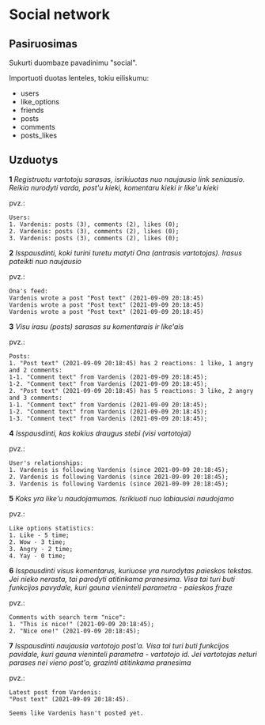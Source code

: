 # Social network

## Pasiruosimas

Sukurti duombaze pavadinimu "social".

Importuoti duotas lenteles, tokiu eiliskumu:

- users
- like_options
- friends
- posts
- comments
- posts_likes

## Uzduotys

**1** _Registruotu vartotoju sarasas, isrikiuotas nuo naujausio link seniausio. Reikia nurodyti varda, post'u kieki, komentaru kieki ir like'u kieki_

pvz.:

```
Users:
1. Vardenis: posts (3), comments (2), likes (0);
2. Vardenis: posts (3), comments (2), likes (0);
3. Vardenis: posts (3), comments (2), likes (0);
```

**2** _Isspausdinti, koki turini turetu matyti Ona (antrasis vartotojas). Irasus pateikti nuo naujausio_

pvz.:

```
Ona's feed:
Vardenis wrote a post "Post text" (2021-09-09 20:18:45)
Vardenis wrote a post "Post text" (2021-09-09 20:18:45)
Vardenis wrote a post "Post text" (2021-09-09 20:18:45)
```

**3** _Visu irasu (posts) sarasas su komentarais ir like'ais_

pvz.:

```
Posts:
1. "Post text" (2021-09-09 20:18:45) has 2 reactions: 1 like, 1 angry and 2 comments:
1-1. "Comment text" from Vardenis (2021-09-09 20:18:45);
1-2. "Comment text" from Vardenis (2021-09-09 20:18:45);
2. "Post text" (2021-09-09 20:18:45) has 5 reactions: 3 like, 2 angry and 3 comments:
1-1. "Comment text" from Vardenis (2021-09-09 20:18:45);
1-2. "Comment text" from Vardenis (2021-09-09 20:18:45);
1-3. "Comment text" from Vardenis (2021-09-09 20:18:45);
```

**4** _Isspausdinti, kas kokius draugus stebi (visi vartotojai)_

pvz.:

```
User's relationships:
1. Vardenis is following Vardenis (since 2021-09-09 20:18:45);
2. Vardenis is following Vardenis (since 2021-09-09 20:18:45);
3. Vardenis is following Vardenis (since 2021-09-09 20:18:45);
```

**5** _Koks yra like'u naudojamumas. Isrikiuoti nuo labiausiai naudojamo_

pvz.:

```
Like options statistics:
1. Like - 5 time;
2. Wow - 3 time;
3. Angry - 2 time;
4. Yay - 0 time;
```

**6** _Isspausdinti visus komentarus, kuriuose yra nurodytas paieskos tekstas. Jei nieko nerasta, tai parodyti atitinkama pranesima. Visa tai turi buti funkcijos pavydale, kuri gauna vieninteli parametra - paieskos fraze_

pvz.:

```
Comments with search term "nice":
1. "This is nice!" (2021-09-09 20:18:45);
2. "Nice one!" (2021-09-09 20:18:45);
```

**7** _Isspausdinti naujausia vartotojo post'a. Visa tai turi buti funkcijos pavidale, kuri gauna vieninteli parametra - vartotojo id. Jei vartotojas neturi parases nei vieno post'o, grazinti atitinkama pranesima_

pvz.:

```
Latest post from Vardenis:
"Post text" (2021-09-09 20:18:45).
```

```
Seems like Vardenis hasn't posted yet.
```

